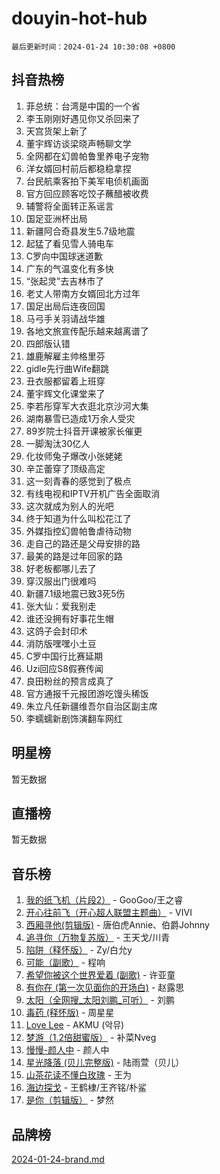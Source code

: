 # douyin-hot-hub

`最后更新时间：2024-01-24 10:30:08 +0800`

## 抖音热榜

1. 菲总统：台湾是中国的一个省
1. 李玉刚刚好遇见你又杀回来了
1. 天宫货架上新了
1. 董宇辉访谈梁晓声畅聊文学
1. 全网都在幻兽帕鲁里养电子宠物
1. 洋女婿回村前后都稳稳拿捏
1. 台民航乘客拍下美军电侦机画面
1. 官方回应顾客吃饺子蘸醋被收费
1. 辅警将全面转正系谣言
1. 国足亚洲杯出局
1. 新疆阿合奇县发生5.7级地震
1. 起猛了看见雪人骑电车
1. C罗向中国球迷道歉
1. 广东的气温变化有多快
1. “张起灵”去吉林市了
1. 老丈人带南方女婿回北方过年
1. 国足出局后连夜回国
1. 马弓手关羽请战华雄
1. 各地文旅宣传配乐越来越离谱了
1. 四郎版认错
1. 雄鹿解雇主帅格里芬
1. gidle先行曲Wife翻跳
1. 丑衣服都留着上班穿
1. 董宇辉文化课堂来了
1. 李若彤穿军大衣逛北京沙河大集
1. 湖南暴雪已造成1万余人受灾
1. 89岁院士抖音开课被家长催更
1. 一脚淘汰30亿人
1. 化妆师兔子爆改小张姥姥
1. 辛芷蕾穿了顶级高定
1. 这一刻青春的感觉到了极点
1. 有线电视和IPTV开机广告全面取消
1. 这次就成为别人的光吧
1. 终于知道为什么叫松花江了
1. 外媒指控幻兽帕鲁虐待动物
1. 走自己的路还是父母安排的路
1. 最美的路是过年回家的路
1. 好老板都哪儿去了
1. 穿汉服出门很难吗
1. 新疆7.1级地震已致3死5伤
1. 张大仙：爱我别走
1. 谁还没拥有好事花生帽
1. 这鸽子会封印术
1. 消防版嘿嘿小土豆
1. C罗中国行比赛延期
1. Uzi回应S8假赛传闻
1. 良田粉丝的预言成真了
1. 官方通报千元报团游吃馒头稀饭
1. 朱立凡任新疆维吾尔自治区副主席
1. 李蠕蠕新剧饰演翻车网红

## 明星榜

暂无数据

## 直播榜

暂无数据

## 音乐榜

1. [我的纸飞机（片段2）](https://sf3-cdn-tos.douyinstatic.com/obj/tos-cn-ve-2774/oM2ZrKcg2CD5AeRB2gkeXOFB1IxAGJdZPazYHf) - GooGoo/王之睿
1. [开心往前飞（开心超人联盟主题曲）](https://sf3-cdn-tos.douyinstatic.com/obj/tos-cn-ve-2774/9d8fb7c82cf1421fb93a9fe925275e0a) - VIVI
1. [西厢寻他(剪辑版)](https://sf86-cdn-tos.douyinstatic.com/obj/tos-cn-ve-2774/oUsAVfAQKlRNxEv5qxvIB8o5qmIWUcXbzJKJhw) - 唐伯虎Annie、伯爵Johnny
1. [追寻你（万物复苏版）](https://sf86-cdn-tos.douyinstatic.com/obj/tos-cn-ve-2774/oYeAZJsbjIDit9APmBg8u6uDUQnHmoCf3gbo74) - 王天戈/川青
1. [陷阱（释怀版）](https://sf6-cdn-tos.douyinstatic.com/obj/tos-cn-ve-2774/oE8C21LeZrzKLDFfQYgMzx4GAIHageG5IzayY7) - Zy/白允y
1. [可能（副歌）](https://sf86-cdn-tos.douyinstatic.com/obj/tos-cn-ve-2774/cde1731888894259b333569393c2fb51) - 程响
1. [希望你被这个世界爱着 (副歌)](https://sf3-cdn-tos.douyinstatic.com/obj/tos-cn-ve-2774/oUHCmWQfZlE3QQBKBeD8rCFLpJzPgCpImhsxMt) - 许亚童
1. [有你在 (第一次见面你的开场白)](https://sf3-cdn-tos.douyinstatic.com/obj/tos-cn-ve-2774/oAthrQ3ClJBfI57uBoFEgNDYtNCZ0TSYQQfxQ0) - 赵露思
1. [太阳（全网搜_太阳刘鹏_可听）](https://sf3-cdn-tos.douyinstatic.com/obj/tos-cn-ve-2774/ogWbyIQnlBFImVbeDocRdCIYtBHlbJXgfZMvgz) - 刘鹏
1. [毒药 (释怀版)](https://sf86-cdn-tos.douyinstatic.com/obj/tos-cn-ve-2774/oYILMEAzspdZBIzy4frJNB8ZHPHWAhiwowd4Ad) - 周星星
1. [Love Lee](https://sf6-cdn-tos.douyinstatic.com/obj/tos-cn-ve-2774/o05GbkJGbCBTdDnMtB0fwOYgkeZp23vrWQDQBS) - AKMU (악뮤)
1. [梦游（1.2倍甜蜜版）](https://sf3-cdn-tos.douyinstatic.com/obj/tos-cn-ve-2774/o4gyAUm8hwufoEABmwVIiQtHsFuGzAEEWtNMzo) - 补菜Nveg
1. [慢慢-颜人中](https://sf6-cdn-tos.douyinstatic.com/obj/tos-cn-ve-2774/ocjHNfBXdBxQNC8ZGAeoLMFTUgtBg8bkExunDC) - 颜人中
1. [星光降落 (贝儿完整版)](https://sf86-cdn-tos.douyinstatic.com/obj/tos-cn-ve-2774/okwB9hAwyAtsFFkFBzAX1hOOfQuIoMNs0W2Mwr) - 陆雨萱（贝儿）
1. [山茶花读不懂白玫瑰](https://sf3-cdn-tos.douyinstatic.com/obj/tos-cn-ve-2774/osfn8B7DktrRHEPJgPCfDbw7QDQEkwC16BxZg9) - 王为
1. [海边探戈](https://sf3-cdn-tos.douyinstatic.com/obj/tos-cn-ve-2774/os9gE0VQCGqt6VQkZDyBBYvfSDY0QFe3vVmubn) - 王鹤棣/王齐铭/朴鲨
1. [是你（剪辑版）](https://sf86-cdn-tos.douyinstatic.com/obj/tos-cn-ve-2774/46019dae783c4c969944217fe1cfafc4) - 梦然

## 品牌榜

[2024-01-24-brand.md](2024-01-24-brand.md)
